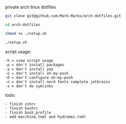 private arch linux dotfiles

```sh
git clone git@github.com:Mark-Marks/arch-dotfiles.git
```
```sh
cd arch-dotfiles
```
```sh
chmod +x ./setup.sh
```
```sh
./setup.sh
```

script usage:
```
-h = view script usage
-p = don't install packages
-y = don't install yay
-o = don't install oh-my-posh
-O = don't configure oh-my-posh
-n = don't install nerd fonts complete jetbrains
-s = don't do symlinks
```

todo:
```
- finish zshrc
- finish bashrc
- finish bash_profile
- add macchina.toml and hydromez.toml
```
